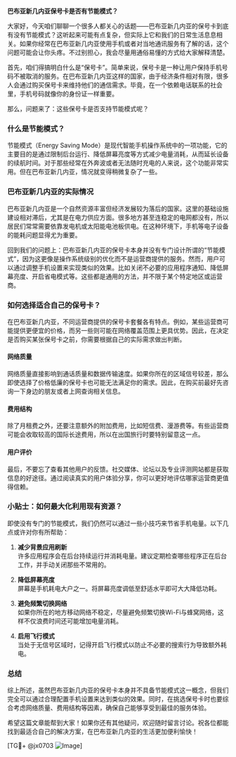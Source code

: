 **巴布亚新几内亚保号卡是否有节能模式？**

大家好，今天咱们聊聊一个很多人都关心的话题——巴布亚新几内亚的保号卡到底有没有节能模式？这听起来可能有点复杂，但实际上它和我们的日常生活息息相关。如果你经常在巴布亚新几内亚使用手机或者对当地通讯服务有了解的话，这个问题可能会让你头疼。不过别担心，我会尽量用通俗易懂的方式给大家解释清楚。

首先，咱们得搞明白什么是“保号卡”。简单来说，保号卡是一种让用户保持手机号码不被取消的服务。在巴布亚新几内亚这样的国家，由于经济条件相对有限，很多人会通过购买保号卡来维持他们的通信需求。毕竟，在一个依赖电话联系的社会里，手机号码就像你的身份证一样重要。

那么，问题来了：这些保号卡是否支持节能模式呢？

### 什么是节能模式？
节能模式（Energy Saving Mode）是现代智能手机操作系统中的一项功能，它的主要目的是通过限制后台运行、降低屏幕亮度等方式减少电量消耗，从而延长设备的续航时间。对于那些经常在外奔波或者无法随时充电的人来说，这个功能非常实用。但在巴布亚新几内亚，情况就变得稍微复杂了一些。

### 巴布亚新几内亚的实际情况
巴布亚新几内亚是一个自然资源丰富但经济发展较为落后的国家。这里的基础设施建设相对滞后，尤其是在电力供应方面。很多地方甚至连稳定的电网都没有，所以居民们常常需要依靠发电机或太阳能电池板供电。在这种环境下，手机等电子设备的能耗问题显得尤为重要。

回到我们的问题上：巴布亚新几内亚的保号卡本身并没有专门设计所谓的“节能模式”，因为这更像是操作系统级别的优化而不是运营商提供的服务。然而，用户可以通过调整手机设置来实现类似的效果。比如关闭不必要的应用程序通知、降低屏幕亮度、开启省电模式等。这些都是通用的方法，并不限于某个特定地区或运营商。

### 如何选择适合自己的保号卡？
在巴布亚新几内亚，不同运营商提供的保号卡套餐各有特点。例如，某些运营商可能提供更便宜的价格，而另一些则可能在网络覆盖范围上更具优势。因此，在决定是否购买某张保号卡之前，你需要根据自己的实际需求做出判断。

#### 网络质量
网络质量直接影响到通话质量和数据传输速度。如果你所在的区域信号较差，那么即使选择了价格低廉的保号卡也可能无法满足你的需求。因此，在购买前最好先咨询一下身边的朋友或者上网查询相关信息。

#### 费用结构
除了月租费之外，还要注意额外的附加费用，比如短信费、漫游费等。有些运营商可能会收取较高的国际长途费用，所以在出国旅行时要特别留意这一点。

#### 用户评价
最后，不要忘了查看其他用户的反馈。社交媒体、论坛以及专业评测网站都是获取信息的好途径。通过阅读真实的用户体验分享，你可以更好地评估哪家运营商更值得信赖。

### 小贴士：如何最大化利用现有资源？
即使没有专门的节能模式，我们仍然可以通过一些小技巧来节省手机电量。以下几点或许对你有所帮助：

1. **减少背景应用刷新**  
   许多应用程序会在后台持续运行并消耗电量。建议定期检查哪些程序正在后台工作，并手动关闭那些不常用的。

2. **降低屏幕亮度**  
   屏幕是手机耗电大户之一。将屏幕亮度调低至舒适水平即可大大降低功耗。

3. **避免频繁切换网络**  
   如果你所在的地方移动网络不稳定，尽量避免频繁切换Wi-Fi与蜂窝网络，这样不仅浪费时间还可能增加电量消耗。

4. **启用飞行模式**  
   当处于无信号区域时，记得开启飞行模式以防止不必要的搜索行为导致额外耗电。

### 总结
综上所述，虽然巴布亚新几内亚的保号卡本身并不具备节能模式这一概念，但我们完全可以通过合理配置手机设置来达到类似的效果。同时，在挑选保号卡时也要综合考虑网络质量、费用结构等因素，确保自己能够享受到最佳的服务体验。

希望这篇文章能帮到大家！如果你还有其他疑问，欢迎随时留言讨论。祝各位都能找到最适合自己的解决方案，在巴布亚新几内亚的生活更加便利愉快！

[TG💪+ @jx0703 ![Image](https://github.com/user-attachments/assets/dbca1d08-cadb-493c-b0ec-ad6f7a83f270)]